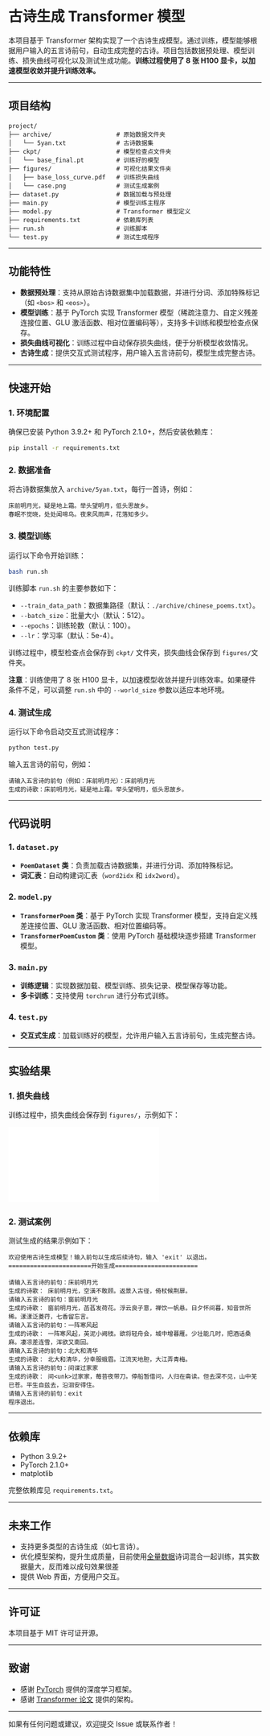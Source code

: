 # 古诗生成 Transformer 模型

本项目基于 Transformer 架构实现了一个古诗生成模型。通过训练，模型能够根据用户输入的五言诗前句，自动生成完整的古诗。项目包括数据预处理、模型训练、损失曲线可视化以及测试生成功能。**训练过程使用了 8 张 H100 显卡，以加速模型收敛并提升训练效率。**

---

## 项目结构

```
project/
├── archive/                  # 原始数据文件夹
│   └── 5yan.txt              # 古诗数据集
├── ckpt/                     # 模型检查点文件夹
│   └── base_final.pt         # 训练好的模型
├── figures/                  # 可视化结果文件夹
│   ├── base_loss_curve.pdf   # 训练损失曲线
│   └── case.png              # 测试生成案例
├── dataset.py                # 数据加载与预处理
├── main.py                   # 模型训练主程序
├── model.py                  # Transformer 模型定义
├── requirements.txt          # 依赖库列表
├── run.sh                    # 训练脚本
└── test.py                   # 测试生成程序
```

---

## 功能特性

- **数据预处理**：支持从原始古诗数据集中加载数据，并进行分词、添加特殊标记（如 `<bos>` 和 `<eos>`）。
- **模型训练**：基于 PyTorch 实现 Transformer 模型（稀疏注意力、自定义残差连接位置、GLU 激活函数、相对位置编码等），支持多卡训练和模型检查点保存。
- **损失曲线可视化**：训练过程中自动保存损失曲线，便于分析模型收敛情况。
- **古诗生成**：提供交互式测试程序，用户输入五言诗前句，模型生成完整古诗。

---

## 快速开始

### 1. 环境配置

确保已安装 Python 3.9.2+ 和 PyTorch 2.1.0+，然后安装依赖库：

```bash
pip install -r requirements.txt
```

### 2. 数据准备

将古诗数据集放入 `archive/5yan.txt`，每行一首诗，例如：

```
床前明月光，疑是地上霜。举头望明月，低头思故乡。
春眠不觉晓，处处闻啼鸟。夜来风雨声，花落知多少。
```

### 3. 模型训练

运行以下命令开始训练：

```bash
bash run.sh
```

训练脚本 `run.sh` 的主要参数如下：

- `--train_data_path`：数据集路径（默认：`./archive/chinese_poems.txt`）。
- `--batch_size`：批量大小（默认：512）。
- `--epochs`：训练轮数（默认：100）。
- `--lr`：学习率（默认：5e-4）。

训练过程中，模型检查点会保存到 `ckpt/` 文件夹，损失曲线会保存到 `figures/`文件夹。

**注意**：训练使用了 8 张 H100 显卡，以加速模型收敛并提升训练效率。如果硬件条件不足，可以调整 `run.sh` 中的 `--world_size` 参数以适应本地环境。

### 4. 测试生成

运行以下命令启动交互式测试程序：

```bash
python test.py
```

输入五言诗的前句，例如：

```
请输入五言诗的前句（例如：床前明月光）：床前明月光
生成的诗歌：床前明月光，疑是地上霜。举头望明月，低头思故乡。
```

---

## 代码说明

### 1. `dataset.py`

- **`PoemDataset` 类**：负责加载古诗数据集，并进行分词、添加特殊标记。
- **词汇表**：自动构建词汇表（`word2idx` 和 `idx2word`）。

### 2. `model.py`

- **`TransformerPoem` 类**：基于 PyTorch 实现 Transformer 模型，支持自定义残差连接位置、GLU 激活函数、相对位置编码等。
- **`TransformerPoemCustom` 类**：使用 PyTorch 基础模块逐步搭建 Transformer 模型。

### 3. `main.py`

- **训练逻辑**：实现数据加载、模型训练、损失记录、模型保存等功能。
- **多卡训练**：支持使用 `torchrun` 进行分布式训练。

### 4. `test.py`

- **交互式生成**：加载训练好的模型，允许用户输入五言诗前句，生成完整古诗。

---

## 实验结果

### 1. 损失曲线

训练过程中，损失曲线会保存到 `figures/`，示例如下：

![Loss Curve](./figures/base_loss_curve.pdf)

### 2. 测试案例

测试生成的结果示例如下：

```
欢迎使用古诗生成模型！输入前句以生成后续诗句，输入 'exit' 以退出。
=======================开始生成=======================

请输入五言诗的前句：床前明月光
生成的诗歌： 床前明月光，空潢不敢顾。返景入古径，倚杖候荆扉。
请输入五言诗的前句：窗前明月光
生成的诗歌： 窗前明月光，菡萏发荷花。浮云良子意，禅饮一帆悬。日夕怀间暮，知音世所稀。漾漾泛菱荇，七香留忘言。
请输入五言诗的前句：一阵寒风起
生成的诗歌： 一阵寒风起，英泥小阙枝。欲将轻舟会，城中增暮雁。少壮能几时，把酒话桑麻。凄凉差连雪，浑欲又南回。
请输入五言诗的前句：北大和清华
生成的诗歌： 北大和清华，分幸服蛾眉。江流天地胆，大江弄青梅。
请输入五言诗的前句：间谍过家家
生成的诗歌： 间<unk>过家家，莓苔夜带刀。停船暂借问，人归在斋读。但去深不见，山中芜已苍。平生自兹去，沿洄安得住。
请输入五言诗的前句：exit
程序退出。
```

---

## 依赖库

- Python 3.9.2+
- PyTorch 2.1.0+
- matplotlib

完整依赖库见 `requirements.txt`。

---

## 未来工作

- 支持更多类型的古诗生成（如七言诗）。
- 优化模型架构，提升生成质量，目前使用[全量数据](https://www.kaggle.com/datasets/qianboao/chinesepoetrydataset)诗词混合一起训练，其实数据量大，反而难以成句效果很差
- 提供 Web 界面，方便用户交互。

---

## 许可证

本项目基于 MIT 许可证开源。

---

## 致谢

- 感谢 [PyTorch](https://pytorch.org/) 提供的深度学习框架。
- 感谢 [Transformer 论文](https://arxiv.org/abs/1706.03762) 提供的架构。

---

如果有任何问题或建议，欢迎提交 Issue 或联系作者！

